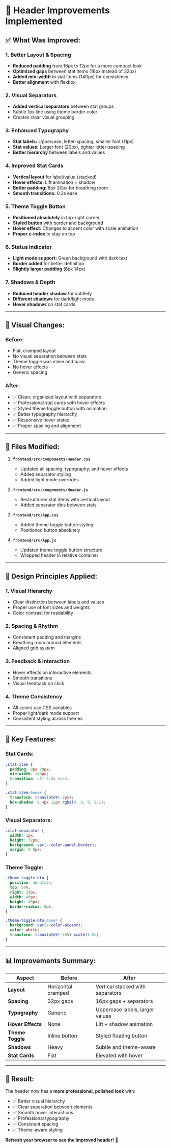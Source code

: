 # 🎨 Header Improvements Implemented

## ✅ **What Was Improved:**

### **1. Better Layout & Spacing**
- **Reduced padding** from 16px to 12px for a more compact look
- **Optimized gaps** between stat items (16px instead of 32px)
- **Added min-width** to stat items (140px) for consistency
- **Better alignment** with flexbox

### **2. Visual Separators**
- **Added vertical separators** between stat groups
- Subtle 1px line using theme border color
- Creates clear visual grouping

### **3. Enhanced Typography**
- **Stat labels:** Uppercase, letter-spacing, smaller font (11px)
- **Stat values:** Larger font (20px), tighter letter-spacing
- **Better hierarchy** between labels and values

### **4. Improved Stat Cards**
- **Vertical layout** for label/value (stacked)
- **Hover effects:** Lift animation + shadow
- **Better padding:** 8px 20px for breathing room
- **Smooth transitions:** 0.2s ease

### **5. Theme Toggle Button**
- **Positioned absolutely** in top-right corner
- **Styled button** with border and background
- **Hover effect:** Changes to accent color with scale animation
- **Proper z-index** to stay on top

### **6. Status Indicator**
- **Light mode support:** Green background with dark text
- **Border added** for better definition
- **Slightly larger padding** (6px 14px)

### **7. Shadows & Depth**
- **Reduced header shadow** for subtlety
- **Different shadows** for dark/light mode
- **Hover shadows** on stat cards

---

## 🎯 **Visual Changes:**

### **Before:**
- Flat, cramped layout
- No visual separation between stats
- Theme toggle was inline and basic
- No hover effects
- Generic spacing

### **After:**
- ✅ Clean, organized layout with separators
- ✅ Professional stat cards with hover effects
- ✅ Styled theme toggle button with animation
- ✅ Better typography hierarchy
- ✅ Responsive hover states
- ✅ Proper spacing and alignment

---

## 📁 **Files Modified:**

1. **`frontend/src/components/Header.css`**
   - Updated all spacing, typography, and hover effects
   - Added separator styling
   - Added light mode overrides

2. **`frontend/src/components/Header.js`**
   - Restructured stat items with vertical layout
   - Added separator divs between stats

3. **`frontend/src/App.css`**
   - Added theme toggle button styling
   - Positioned button absolutely

4. **`frontend/src/App.js`**
   - Updated theme toggle button structure
   - Wrapped header in relative container

---

## 🎨 **Design Principles Applied:**

### **1. Visual Hierarchy**
- Clear distinction between labels and values
- Proper use of font sizes and weights
- Color contrast for readability

### **2. Spacing & Rhythm**
- Consistent padding and margins
- Breathing room around elements
- Aligned grid system

### **3. Feedback & Interaction**
- Hover effects on interactive elements
- Smooth transitions
- Visual feedback on click

### **4. Theme Consistency**
- All colors use CSS variables
- Proper light/dark mode support
- Consistent styling across themes

---

## 🚀 **Key Features:**

### **Stat Cards:**
```css
.stat-item {
  padding: 8px 20px;
  min-width: 140px;
  transition: all 0.2s ease;
}

.stat-item:hover {
  transform: translateY(-2px);
  box-shadow: 0 4px 12px rgba(0, 0, 0, 0.1);
}
```

### **Visual Separators:**
```css
.stat-separator {
  width: 1px;
  height: 32px;
  background: var(--color-panel-border);
  margin: 0 8px;
}
```

### **Theme Toggle:**
```css
.theme-toggle-btn {
  position: absolute;
  top: 50%;
  right: 24px;
  width: 40px;
  height: 40px;
  border-radius: 8px;
}

.theme-toggle-btn:hover {
  background: var(--color-accent);
  color: white;
  transform: translateY(-50%) scale(1.05);
}
```

---

## 📊 **Improvements Summary:**

| Aspect | Before | After |
|--------|--------|-------|
| **Layout** | Horizontal cramped | Vertical stacked with separators |
| **Spacing** | 32px gaps | 16px gaps + separators |
| **Typography** | Generic | Uppercase labels, larger values |
| **Hover Effects** | None | Lift + shadow animation |
| **Theme Toggle** | Inline button | Styled floating button |
| **Shadows** | Heavy | Subtle and theme-aware |
| **Stat Cards** | Flat | Elevated with hover |

---

## 🎯 **Result:**

The header now has a **more professional, polished look** with:
- ✅ Better visual hierarchy
- ✅ Clear separation between elements
- ✅ Smooth hover interactions
- ✅ Professional typography
- ✅ Consistent spacing
- ✅ Theme-aware styling

**Refresh your browser to see the improved header!** 🎉
